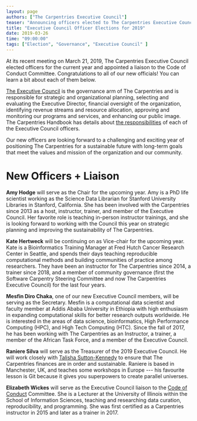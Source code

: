 ```yaml
---
layout: page
authors: ["The Carpentries Executive Council"]
teaser: "Announcing officers elected to The Carpentries Executive Council for 2019"
title: "Executive Council Officer Elections for 2019"
date: 2019-03-26
time: "09:00:00"
tags: ["Election", "Governance", "Executive Council" ]
---
```


At its recent meeting on March 21, 2019, The Carpentries Executive Council elected officers for the current year and appointed a liaison to the Code of Conduct Committee. Congratulations to all of our new officials! You can learn a bit about each of them below. 

[The Executive Council](https://carpentries.org/governance/#roles-and-responsibilities-of-the-executive-council) is the governance arm of The Carpentries and is responsible for strategic and organizational planning, selecting and evaluating the Executive Director, financial oversight of the organization, identifying revenue streams and resource allocation, approving and monitoring our programs and services, and enhancing our public image. The Carpentries Handbook has details about [the responsibilities](https://docs.carpentries.org/topic_folders/governance/bylaws.html#officers) of each of the Executive Council officers. 

Our new officers are looking forward to a challenging and exciting year of positioning The Carpentries for a sustainable future with long-term goals that meet the values and mission of the organization and our community.

# New Officers + Liaison

**Amy Hodge** will serve as the Chair for the upcoming year. Amy is a PhD life scientist working as the Science Data Librarian for Stanford University Libraries in Stanford, California. She has been involved with the Carpentries since 2013 as a host, instructor, trainer, and member of the Executive Council. Her favorite role is teaching in-person instructor trainings, and she is looking forward to working with the Council this year on strategic planning and improving the sustainability of The Carpentries.

**Kate Hertweck** will be continuing on as Vice-chair for the upcoming year. Kate is a Bioinformatics Training Manager at Fred Hutch Cancer Research Center in Seattle, and spends their days teaching reproducible computational methods and building communities of practice among researchers. They have been an instructor for The Carpentries since 2014, a trainer since 2018, and a member of community governance (first the Software Carpentry Steering Committee and now The Carpentries Executive Council) for the last four years.

**Mesfin Diro Chaka**, one of our new Executive Council members, will be serving as the Secretary. Mesfin is a computational data scientist and faculty member at Addis Ababa University in Ethiopia with high enthusiasm in expanding computational skills for better research outputs worldwide. He is interested in the areas of data science, bioinformatics, High Performance Computing (HPC), and High Tech Computing (HTC). Since the fall of 2017, he has been working with The Carpentries as an Instructor, a trainer, a member of the African Task Force, and a member of the Executive Council.

**Raniere Silva** will serve as the Treasurer of the 2019 Executive Council. He will work closely with [Talisha Sutton-Kennedy](https://carpentries.org/team/) to ensure that The Carpentries finances are in order and sustainable. Raniere is based in Manchester, UK, and teaches some workshops in Europe --- his favourite lesson is Git because it gives you superpowers to create parallel universes.

**Elizabeth Wickes** will serve as the Executive Council liaison to the [Code of Conduct](https://docs.carpentries.org/topic_folders/policies/code-of-conduct.html) Committee. She is a Lecturer at the University of Illinois within the School of Information Sciences, teaching and researching data curation, reproducibility, and programming. She was first certified as a Carpentries instructor in 2015 and later as a trainer in 2017.
